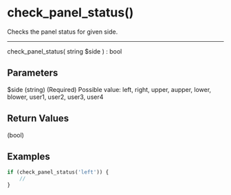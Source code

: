 # check_panel_status()

Checks the panel status for given side.

---

check_panel_status( string $side ) : bool

## Parameters

$side (string) (Required) Possible value: left, right, upper, aupper, lower, blower, user1, user2, user3, user4

## Return Values

(bool)

## Examples

```php
if (check_panel_status('left')) {
    //
}
```
